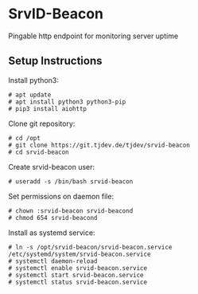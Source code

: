 # SrvID-Beacon
Pingable http endpoint for monitoring server uptime



## Setup Instructions
Install python3:
```console
# apt update
# apt install python3 python3-pip
# pip3 install aiohttp
```

Clone git repository:
```console
# cd /opt
# git clone https://git.tjdev.de/tjdev/srvid-beacon
# cd srvid-beacon
```

Create srvid-beacon user:
```console
# useradd -s /bin/bash srvid-beacon
```

Set permissions on daemon file:
```console
# chown :srvid-beacon srvid-beacond
# chmod 654 srvid-beacond
```

Install as systemd service:
```console
# ln -s /opt/srvid-beacon/srvid-beacon.service /etc/systemd/system/srvid-beacon.service
# systemctl daemon-reload
# systemctl enable srvid-beacon.service
# systemctl start srvid-beacon.service
# systemctl status srvid-beacon.service
```
